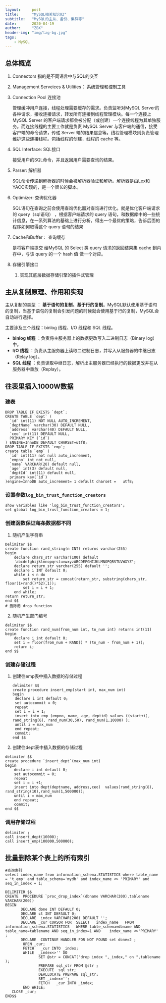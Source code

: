 ```yaml
---
layout:     post
title:      "MySQL相关知识02"
subtitle:   "MySQL的主从、备份、集群等"
date:       2020-04-19
author:     "ZBX"
header-img: "img/tag-bg.jpg"
tags:
    - MySQL
---
```


## 总体概览

1. Connectors
   指的是不同语言中与SQL的交互

2. Management Serveices & Utilities： 
   系统管理和控制工具

3. Connection Pool 连接池

   管理缓冲用户连接，线程处理需要缓存的需求。负责监听对MySQL Server的各种请求，接收连接请求，转发所有连接到线程管理模块。每一个连接上 MySQL Server 的客户端请求都会被分配（或创建）一个连接线程为其单独服务。而连接线程的主要工作就是负责 MySQL Server 与客户端的通信，接受客户端的命令请求，传递 Server 端的结果信息等。线程管理模块则负责管理维护这些连接线程。包括线程的创建，线程的 cache 等。

4. SQL Interface: SQL接口

   接受用户的SQL命令，并且返回用户需要查询的结果。

5. Parser: 解析器

   SQL命令传递到解析器的时候会被解析器验证和解析。解析器是由Lex和YACC实现的，是一个很长的脚本。

6. Optimizer: 查询优化器

   SQL语句在查询之前会使用查询优化器对查询进行优化。就是优化客户端请求的 query（sql语句） ，根据客户端请求的 query 语句，和数据库中的一些统计信息，在一系列算法的基础上进行分析，得出一个最优的策略，告诉后面的程序如何取得这个 query 语句的结果

7. Cache和Buffer： 查询缓存

   是将客户端提交 给MySQL 的 Select 类 query 请求的返回结果集 cache 到内存中，与该 query 的一个 hash 值 做一个对应。

8. 存储引擎接口

   1. 实现其底层数据存储引擎的插件式管理

## 主从复制原理、作用和实现

主从复制的类型 ： **基于语句的复制、基于行的复制**。MySQL默认使用基于语句的复制，当基于语句的复制会引发问题的时候就会使用基于行的复制，MySQL会自动进行选择。

主要涉及三个线程：binlog 线程、I/O 线程和 SQL 线程。

- **binlog 线程** ：负责将主服务器上的数据更改写入二进制日志（Binary log）中。
- **I/O 线程** ：负责从主服务器上读取二进制日志，并写入从服务器的中继日志（Relay log）。
- **SQL 线程** ：负责读取中继日志，解析出主服务器已经执行的数据更改并在从服务器中重放（Replay）。

## 往表里插入1000W数据

### 建表

```mysql
DROP TABLE IF EXISTS `dept`;
CREATE TABLE `dept` (
  `id` int(11) NOT NULL AUTO_INCREMENT,
  `deptName` varchar(30) DEFAULT NULL,
  `address` varchar(40) DEFAULT NULL,
  `ceo` int(11) DEFAULT NULL,
  PRIMARY KEY (`id`)
) ENGINE=InnoDB DEFAULT CHARSET=utf8;
DROP TABLE IF EXISTS `emp`;
create table `emp` (
  `id` int(11) not null auto_increment,
  `empno` int not null,
  `name` VARCHAR(20) default null,
  `age` int(3) default null,
  `deptId` int(11) default null,
  primary key(`id`)
)engine=InnoDB auto_increment= 1 default charset =   utf8;
```

### 设置参数`log_bin_trust_function_creators`

```mysql
show variables like 'log_bin_trust_function_creators';
set global log_bin_trust_function_creators = 1;
```

### 创建函数保证每条数据都不同

1. 随机产生字符串

```mysql
Delimiter $$
create function rand_string(n INT) returns varchar(255)
begin
    declare chars_str varchar(100) default
    'abcdefghijklmnopqrstuvwxyzABCDEFGHIJKLMNOPQRSTUVWXYZ';
    declare return_str varchar(255) default '';
    declare i INT default 0;
    while i < n do
        set return_str = concat(return_str, substring(chars_str, floor(1+rand()*52),1));
        set i = i + 1;
    end while;
return return_str;
end $$
# 删除用 drop function
```

2. 随机产生部门编号

```mysql
delimiter $$
create function rand_num(from_num int, to_num int) returns int(11)
begin
	declare i int default 0;
	set i = floor(from_num + RAND() * (to_num - from_num + 1));
	return i;
end $$
```

### 创建存储过程

1. 创建往emp表中插入数据的存储过程

   ```mysql
   delimiter $$
   create procedure insert_emp(start int, max_num int)
   begin
   	declare i int default 0;
   	set autocommit = 0;
   	repeat
   	set i = i + 1;
   	insert into emp (empno, name, age, deptid) values ((start+i), rand_string(6), rand_num(30,50), rand_num(1,10000) );
   	until i = max_num
   	end repeat;
   	commit;
   end $$
   ```

   

2. 创建往dept表中插入数据的存储过程

```mysql
delimiter $$
create procedure `insert_dept`(max_num int)
begin
	declare i int default 0;
	set autocommit = 0;
	repeat
	set i = i +1;
	insert into dept(deptname, address,ceo)  values(rand_string(8), rand_string(10),rand_num(1,500000));
	until i = max_num
	end repeat;
	commit;
end $$
```

### 调用存储过程

```
delimiter ;
call insert_dept(10000);
call insert_emp(100000,500000);
```

## 批量删除某个表上的所有索引

```
#查询索引
select index_name from information_schema.STATISTICS where table_name = 't_emp' and table_schema='mydb' and index_name <> 'PRIMARY' and seq_in_index = 1;
```

```mysql
DELIMITER $$
CREATE  PROCEDURE `proc_drop_index`(dbname VARCHAR(200),tablename VARCHAR(200))
BEGIN
       DECLARE done INT DEFAULT 0;
       DECLARE ct INT DEFAULT 0;
       DECLARE _index VARCHAR(200) DEFAULT '';
       DECLARE _cur CURSOR FOR  SELECT   index_name   FROM information_schema.STATISTICS   WHERE table_schema=dbname AND table_name=tablename AND seq_in_index=1 AND    index_name <>'PRIMARY'  ;
       DECLARE  CONTINUE HANDLER FOR NOT FOUND set done=2 ;      
        OPEN _cur;
        FETCH   _cur INTO _index;
        WHILE  _index<>'' DO 
               SET @str = CONCAT("drop index ",_index," on ",tablename ); 
               PREPARE sql_str FROM @str ;
               EXECUTE  sql_str;
               DEALLOCATE PREPARE sql_str;
               SET _index=''; 
               FETCH   _cur INTO _index; 
        END WHILE;
   CLOSE _cur;
END$$
```

